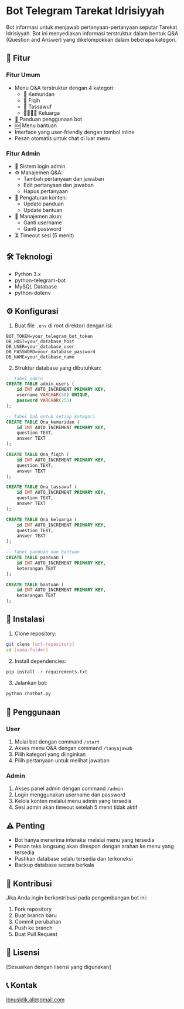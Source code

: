 # Bot Telegram Tarekat Idrisiyyah

Bot informasi untuk menjawab pertanyaan-pertanyaan seputar Tarekat Idrisiyyah. Bot ini menyediakan informasi terstruktur dalam bentuk Q&A (Question and Answer) yang dikelompokkan dalam beberapa kategori.

## 🌟 Fitur

### Fitur Umum
- Menu Q&A terstruktur dengan 4 kategori:
  - 📖 Kemuridan
  - 🕌 Fiqih
  - 🧘 Tassawuf
  - 👨‍👩‍👧‍👦 Keluarga
- 🙌 Panduan penggunaan bot
- 🆘 Menu bantuan
- Interface yang user-friendly dengan tombol inline
- Pesan otomatis untuk chat di luar menu

### Fitur Admin
- 🔐 Sistem login admin
- ⚙️ Manajemen Q&A:
  - Tambah pertanyaan dan jawaban
  - Edit pertanyaan dan jawaban
  - Hapus pertanyaan
- 📝 Pengaturan konten:
  - Update panduan
  - Update bantuan
- 👤 Manajemen akun:
  - Ganti username
  - Ganti password
- ⏳ Timeout sesi (5 menit)

## 🛠️ Teknologi

- Python 3.x
- python-telegram-bot
- MySQL Database
- python-dotenv

## ⚙️ Konfigurasi

1. Buat file `.env` di root direktori dengan isi:
```env
BOT_TOKEN=your_telegram_bot_token
DB_HOST=your_database_host
DB_USER=your_database_user
DB_PASSWORD=your_database_password
DB_NAME=your_database_name
```

2. Struktur database yang dibutuhkan:
```sql
-- Tabel admin
CREATE TABLE admin_users (
    id INT AUTO_INCREMENT PRIMARY KEY,
    username VARCHAR(50) UNIQUE,
    password VARCHAR(255)
);

-- Tabel QnA untuk setiap kategori
CREATE TABLE Qna_kemuridan (
    id INT AUTO_INCREMENT PRIMARY KEY,
    question TEXT,
    answer TEXT
);

CREATE TABLE Qna_fiqih (
    id INT AUTO_INCREMENT PRIMARY KEY,
    question TEXT,
    answer TEXT
);

CREATE TABLE Qna_tassawuf (
    id INT AUTO_INCREMENT PRIMARY KEY,
    question TEXT,
    answer TEXT
);

CREATE TABLE Qna_keluarga (
    id INT AUTO_INCREMENT PRIMARY KEY,
    question TEXT,
    answer TEXT
);

-- Tabel panduan dan bantuan
CREATE TABLE panduan (
    id INT AUTO_INCREMENT PRIMARY KEY,
    keterangan TEXT
);

CREATE TABLE bantuan (
    id INT AUTO_INCREMENT PRIMARY KEY,
    keterangan TEXT
);
```

## 🚀 Instalasi

1. Clone repository:
```bash
git clone [url-repository]
cd [nama-folder]
```

2. Install dependencies:
```bash
pip install -r requirements.txt
```

3. Jalankan bot:
```bash
python chatbot.py
```

## 📱 Penggunaan

### User
1. Mulai bot dengan command `/start`
2. Akses menu Q&A dengan command `/tanyajawab`
3. Pilih kategori yang diinginkan
4. Pilih pertanyaan untuk melihat jawaban

### Admin
1. Akses panel admin dengan command `/admin`
2. Login menggunakan username dan password
3. Kelola konten melalui menu admin yang tersedia
4. Sesi admin akan timeout setelah 5 menit tidak aktif

## ⚠️ Penting

- Bot hanya menerima interaksi melalui menu yang tersedia
- Pesan teks langsung akan direspon dengan arahan ke menu yang tersedia
- Pastikan database selalu tersedia dan terkoneksi
- Backup database secara berkala

## 👥 Kontribusi

Jika Anda ingin berkontribusi pada pengembangan bot ini:
1. Fork repository
2. Buat branch baru
3. Commit perubahan
4. Push ke branch
5. Buat Pull Request

## 📝 Lisensi

[Sesuaikan dengan lisensi yang digunakan]

## 📞 Kontak

ibnusidik.ali@gmail.com

